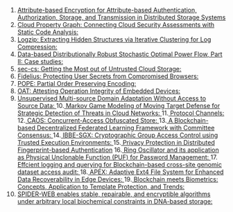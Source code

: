 1. <a href="https://arxiv.org/pdf/1705.06002v1.pdf">Attribute-based Encryption for Attribute-based Authentication, Authorization, Storage, and Transmission in Distributed Storage Systems </a>
2. <a href="https://arxiv.org/pdf/2206.06938v1.pdf">Cloud Property Graph: Connecting Cloud Security Assessments with Static Code Analysis: </a> 
3. <a href="https://arxiv.org/pdf/1910.00409v1.pdf">Logzip: Extracting Hidden Structures via Iterative Clustering for Log Compression: </a>
4. <a href="https://arxiv.org/pdf/1804.06384v2.pdf">Data-based Distributionally Robust Stochastic Optimal Power Flow, Part II: Case studies: </a>
5. <a href="https://arxiv.org/pdf/1606.03368v1.pdf">sec-cs: Getting the Most out of Untrusted Cloud Storage: </a>
6. <a href="https://arxiv.org/pdf/1809.04774v1.pdf">Fidelius: Protecting User Secrets from Compromised Browsers: </a>
7. <a href="https://arxiv.org/pdf/1610.04025v1.pdf">POPE: Partial Order Preserving Encoding: </a>
8. <a href="https://arxiv.org/pdf/1802.03462v3.pdf">OAT: Attesting Operation Integrity of Embedded Devices: </a>
9. <a href="https://arxiv.org/pdf/2104.01845v1.pdf">Unsupervised Multi-source Domain Adaptation Without Access to Source Data: </a>
10.<a href="https://arxiv.org/pdf/1812.09660.pdf"> Markov Game Modeling of Moving Target Defense for Strategic Detection of Threats in Cloud Networks: </a>
11.<a href="https://arxiv.org/pdf/0809.1949v5.pdf"> Protocol Channels: </a>
12.<a href="https://arxiv.org/pdf/1709.10412v1.pdf"> CAOS: Concurrent-Access Obfuscated Store: </a>
13.<a href="https://arxiv.org/pdf/2004.00773v1.pdf"> A Blockchain-based Decentralized Federated Learning Framework with Committee Consensus: </a>
14.<a href="https://arxiv.org/pdf/1805.01563v2.pdf"> IBBE-SGX: Cryptographic Group Access Control using Trusted Execution Environments: </a>
15.<a href=" https://arxiv.org/pdf/1911.00248v1.pdf"> Privacy Protection in Distributed Fingerprint-based Authentication</a>
16.<a href="https://arxiv.org/pdf/1901.06733v1.pdf"> Ring Oscillator and its application as Physical Unclonable Function (PUF) for Password Management: </a>
17.<a href="https://arxiv.org/pdf/1907.07303v2.pdf"> Effcient logging and querying for Blockchain-based cross-site genomic dataset access audit: </a>
18.<a href="https://arxiv.org/pdf/1910.01642v1.pdf"> APEX: Adaptive Ext4 File System for Enhanced Data Recoverability in Edge Devices: </a>
19.<a href="https://arxiv.org/pdf/2003.09262v1.pdf"> Blockchain meets Biometrics: Concepts, Application to Template Protection, and Trends: </a>
20. <a href="https://arxiv.org/pdf/2204.02855v2.pdf">SPIDER-WEB enables stable, repairable, and encryptible algorithms under arbitrary local biochemical constraints in DNA-based storage: </a>
